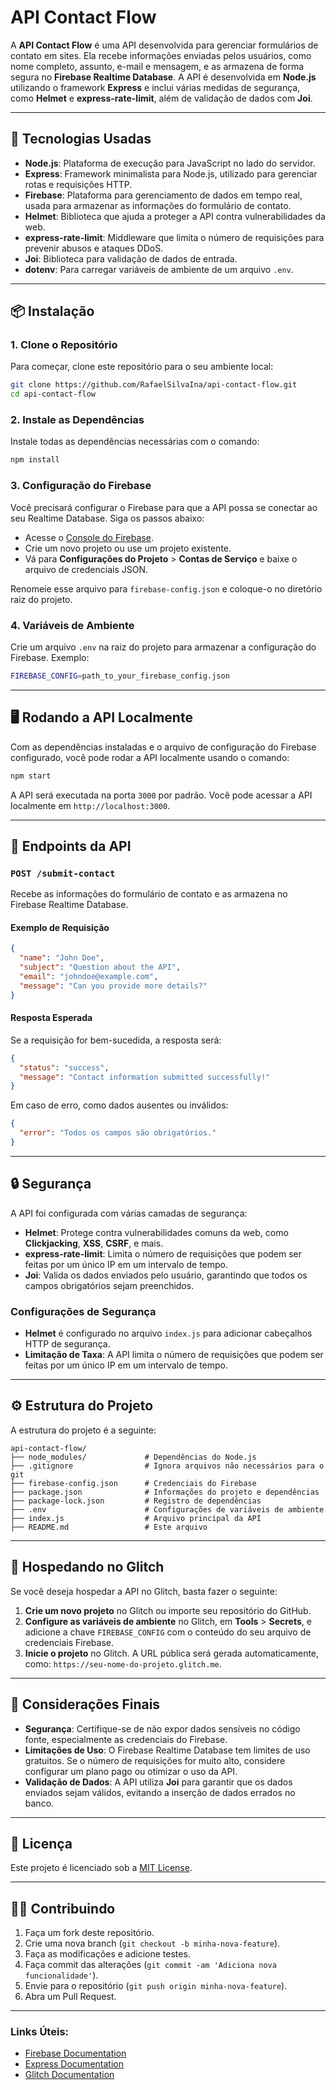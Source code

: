 
# API Contact Flow

A **API Contact Flow** é uma API desenvolvida para gerenciar formulários de contato em sites. Ela recebe informações enviadas pelos usuários, como nome completo, assunto, e-mail e mensagem, e as armazena de forma segura no **Firebase Realtime Database**. A API é desenvolvida em **Node.js** utilizando o framework **Express** e inclui várias medidas de segurança, como **Helmet** e **express-rate-limit**, além de validação de dados com **Joi**.

---

## 🚀 **Tecnologias Usadas**

- **Node.js**: Plataforma de execução para JavaScript no lado do servidor.
- **Express**: Framework minimalista para Node.js, utilizado para gerenciar rotas e requisições HTTP.
- **Firebase**: Plataforma para gerenciamento de dados em tempo real, usada para armazenar as informações do formulário de contato.
- **Helmet**: Biblioteca que ajuda a proteger a API contra vulnerabilidades da web.
- **express-rate-limit**: Middleware que limita o número de requisições para prevenir abusos e ataques DDoS.
- **Joi**: Biblioteca para validação de dados de entrada.
- **dotenv**: Para carregar variáveis de ambiente de um arquivo `.env`.

---

## 📦 **Instalação**

### 1. **Clone o Repositório**

Para começar, clone este repositório para o seu ambiente local:

```bash
git clone https://github.com/RafaelSilvaIna/api-contact-flow.git
cd api-contact-flow
```

### 2. **Instale as Dependências**

Instale todas as dependências necessárias com o comando:

```bash
npm install
```

### 3. **Configuração do Firebase**

Você precisará configurar o Firebase para que a API possa se conectar ao seu Realtime Database. Siga os passos abaixo:

- Acesse o [Console do Firebase](https://console.firebase.google.com/).
- Crie um novo projeto ou use um projeto existente.
- Vá para **Configurações do Projeto** > **Contas de Serviço** e baixe o arquivo de credenciais JSON.

Renomeie esse arquivo para `firebase-config.json` e coloque-o no diretório raiz do projeto.

### 4. **Variáveis de Ambiente**

Crie um arquivo `.env` na raiz do projeto para armazenar a configuração do Firebase. Exemplo:

```bash
FIREBASE_CONFIG=path_to_your_firebase_config.json
```

---

## 🖥️ **Rodando a API Localmente**

Com as dependências instaladas e o arquivo de configuração do Firebase configurado, você pode rodar a API localmente usando o comando:

```bash
npm start
```

A API será executada na porta `3000` por padrão. Você pode acessar a API localmente em `http://localhost:3000`.

---

## 📝 **Endpoints da API**

### `POST /submit-contact`

Recebe as informações do formulário de contato e as armazena no Firebase Realtime Database.

#### Exemplo de Requisição

```json
{
  "name": "John Doe",
  "subject": "Question about the API",
  "email": "johndoe@example.com",
  "message": "Can you provide more details?"
}
```

#### Resposta Esperada

Se a requisição for bem-sucedida, a resposta será:

```json
{
  "status": "success",
  "message": "Contact information submitted successfully!"
}
```

Em caso de erro, como dados ausentes ou inválidos:

```json
{
  "error": "Todos os campos são obrigatórios."
}
```

---

## 🔒 **Segurança**

A API foi configurada com várias camadas de segurança:

- **Helmet**: Protege contra vulnerabilidades comuns da web, como **Clickjacking**, **XSS**, **CSRF**, e mais.
- **express-rate-limit**: Limita o número de requisições que podem ser feitas por um único IP em um intervalo de tempo.
- **Joi**: Valida os dados enviados pelo usuário, garantindo que todos os campos obrigatórios sejam preenchidos.

### Configurações de Segurança

- **Helmet** é configurado no arquivo `index.js` para adicionar cabeçalhos HTTP de segurança.
- **Limitação de Taxa**: A API limita o número de requisições que podem ser feitas por um único IP em um intervalo de tempo.

---

## ⚙️ **Estrutura do Projeto**

A estrutura do projeto é a seguinte:

```
api-contact-flow/
├── node_modules/             # Dependências do Node.js
├── .gitignore                # Ignora arquivos não necessários para o git
├── firebase-config.json      # Credenciais do Firebase
├── package.json              # Informações do projeto e dependências
├── package-lock.json         # Registro de dependências
├── .env                      # Configurações de variáveis de ambiente
├── index.js                  # Arquivo principal da API
├── README.md                 # Este arquivo
```

---

## 💼 **Hospedando no Glitch**

Se você deseja hospedar a API no Glitch, basta fazer o seguinte:

1. **Crie um novo projeto** no Glitch ou importe seu repositório do GitHub.
2. **Configure as variáveis de ambiente** no Glitch, em **Tools** > **Secrets**, e adicione a chave `FIREBASE_CONFIG` com o conteúdo do seu arquivo de credenciais Firebase.
3. **Inicie o projeto** no Glitch. A URL pública será gerada automaticamente, como: `https://seu-nome-do-projeto.glitch.me`.

---

## 🚨 **Considerações Finais**

- **Segurança**: Certifique-se de não expor dados sensíveis no código fonte, especialmente as credenciais do Firebase.
- **Limitações de Uso**: O Firebase Realtime Database tem limites de uso gratuitos. Se o número de requisições for muito alto, considere configurar um plano pago ou otimizar o uso da API.
- **Validação de Dados**: A API utiliza **Joi** para garantir que os dados enviados sejam válidos, evitando a inserção de dados errados no banco.

---

## 📄 **Licença**

Este projeto é licenciado sob a [MIT License](LICENSE).

---

## 🧑‍💻 **Contribuindo**

1. Faça um fork deste repositório.
2. Crie uma nova branch (`git checkout -b minha-nova-feature`).
3. Faça as modificações e adicione testes.
4. Faça commit das alterações (`git commit -am 'Adiciona nova funcionalidade'`).
5. Envie para o repositório (`git push origin minha-nova-feature`).
6. Abra um Pull Request.

---

### Links Úteis:

- [Firebase Documentation](https://firebase.google.com/docs)
- [Express Documentation](https://expressjs.com/)
- [Glitch Documentation](https://glitch.com/docs/)

